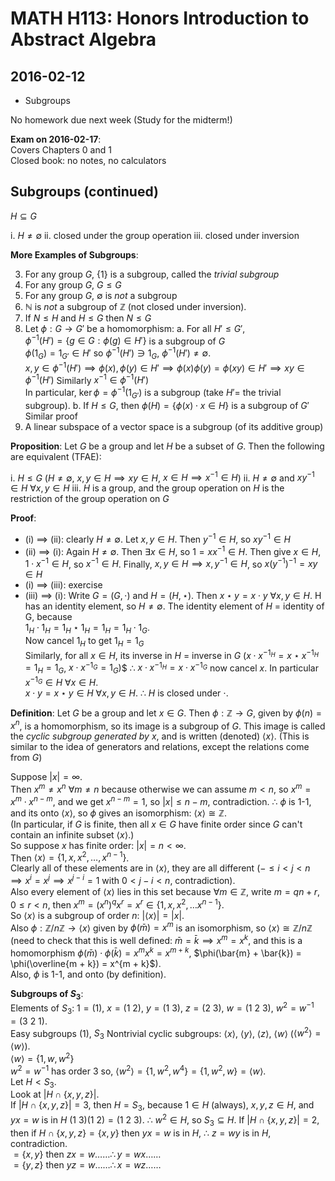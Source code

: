 # MATH H113: Honors Introduction to Abstract Algebra
## 2016-02-12

- Subgroups

No homework due next week (Study for the midterm!)

**Exam on 2016-02-17**: \
Covers Chapters 0 and 1 \
Closed book: no notes, no calculators

## Subgroups (continued)
$H \subseteq G$

i. $H \neq \emptyset$
ii. closed under the group operation
iii. closed under inversion

**More Examples of Subgroups**:

3. For any group $G$, $\{1\}$ is a subgroup, called the *trivial subgroup*
4. For any group $G$, $G \le G$
5. For any group $G$, $\emptyset$ is *not* a subgroup
6. $\mathbb{N}$ is *not* a subgroup of $\mathbb{Z}$ (not closed under inversion).
7. If $N \le H$ and $H \le G$ then $N \le G$
8. Let $\phi : G \to G'$ be a homomorphism:
    a. For all $H' \le G'$, \
        $\phi^{-1}(H') = \{g \in G : \phi(g) \in H'\}$ is a subgroup of $G$ \
        $\phi(1_G) = 1_{G'} \in H'$ so $\phi^{-1}(H') \ni 1_G$, $\phi^{-1}(H') \neq \emptyset$. \
        $x, y \in \phi^{-1}(H') \implies \phi(x), \phi(y) \in H' \implies \phi(x)\phi(y) = \phi(xy) \in H' \implies xy \in \phi^{-1}(H')$ Similarly $x^{-1} \in \phi^{-1}(H')$ \
        In particular, $\ker{\phi} = \phi^{-1}(1_{G'})$ is a subgroup (take $H' =\ \text{the trivial subgroup}$).
    b. If $H \le G$, then $\phi(H) = \{\phi(x) \cdot x \in H\}$ is a subgroup of $G'$ \
        Similar proof
9. A linear subspace of a vector space is a subgroup (of its additive group)

**Proposition**: Let $G$ be a group and let $H$ be a subset of $G$. Then the following are equivalent (TFAE):

i. $H \le G$ ($H \neq \emptyset$, $x, y \in H \implies xy \in H$, $x \in H \implies x^{-1} \in H$)
ii. $H \neq \emptyset$ and $xy^{-1} \in H\ \forall x, y \in H$
iii. $H$ is a group, and the group operation on $H$ is the restriction of the group operation on $G$

**Proof**:

- (i) $\implies$ (ii): clearly $H \neq \emptyset$. Let $x, y \in H$. Then $y^{-1} \in H$, so $xy^{-1} \in H$
- (ii) $\implies$ (i): Again $H \neq \emptyset$. Then $\exists x \in H$, so $1 = xx^{-1} \in H$. Then give $x \in H$, $1 \cdot x^{-1} \in H$, so $x^{-1} \in H$. Finally, $x, y \in H \implies x, y^{-1} \in H$, so $x(y^{-1})^{-1} = xy \in H$
- (i) $\implies$ (iii): exercise
- (iii) $\implies$ (i): Write $G = (G, \cdot)$ and $H = (H, \star)$. Then $x \star y = x \cdot y\ \forall x, y \in H$. H has an identity element, so $H \neq \emptyset$. The identity element of $H$ = identity of G, because\
$1_H \cdot 1_H = 1_H \star 1_H = 1_H = 1_H \cdot 1_G$. \
Now cancel $1_H$ to get $1_H = 1_G$ \
Similarly, for all $x \in H$, its inverse in $H$ = inverse in $G$ ($x \cdot x^{-1_H} = x \star x^{-1_H} = 1_H = 1_G$, $x \cdot x^{-1_G} = 1_G$)$ $\therefore$ $x \cdot x^{-1_H} = x \cdot x^{-1_G}$ now cancel $x$. In particular $x^{-1_G} \in H\ \forall x \in H$. \
$x \cdot y = x \star y \in H\ \forall x, y \in H$. $\therefore$ $H$ is closed under $\cdot$.

**Definition**: Let $G$ be a group and let $x \in G$. Then $\phi : \mathbb{Z} \to G$, given by $\phi(n) = x^n$, is a homomorphism, so its image is a subgroup of $G$. This image is called the *cyclic subgroup generated by $x$*, and is written (denoted) $\langle x \rangle$. (This is similar to the idea of generators and relations, except the relations come from $G$)

Suppose $|x| = \infty$. \
Then $x^m \neq x^n\ \forall m \neq n$ because otherwise we can assume $m < n$, so $x^m = x^m \cdot x^{n - m}$, and we get $x^{n - m} = 1$, so $|x| \le n - m$, contradiction. $\therefore$ $\phi$ is 1-1, and its onto $\langle x \rangle$, so $\phi$ gives an isomorphism: $\langle x \rangle \cong \mathbb{Z}$. \
(In particular, if $G$ is finite, then all $x \in G$ have finite order since $G$ can't contain an infinite subset $\langle x \rangle$.) \
So suppose $x$ has finite order: $|x| = n < \infty$. \
Then $\langle x \rangle = \{1, x, x^2, \ldots, x^{n - 1}\}$. \
Clearly all of these elements are in $\langle x \rangle$, they are all different ($- \le i < j < n \implies x^i = x^j \implies x^{j - i} = 1$ with $0 < j - i < n$, contradiction). \
Also every element of $\langle x \rangle$ lies in this set because $\forall m \in \mathbb{Z}$, write $m = qn + r, 0 \le r < n$, then $x^m = (x^n)^qx^r = x^r \in \{1, x, x^2, \ldots x^{n - 1}\}$. \
So $\langle x \rangle$ is a subgroup of order $n$: $|\langle x \rangle| = |x|$. \
Also $\phi : \mathbb{Z}/n\mathbb{Z} \to \langle x \rangle$ given by $\phi(\bar{m}) = x^m$ is an isomorphism, so $\langle x \rangle \cong \mathbb{Z}/n\mathbb{Z}$ (need to check that this is well defined: $\bar{m} = \bar{k} \implies x^m = x^k$, and this is a homomorphism $\phi(\bar{m}) \cdot \phi(\bar{k}) = x^mx^k = x^{m + k}$, $\phi(\bar{m} + \bar{k}) = \phi(\overline{m + k}) = x^{m + k}$). \
Also, $\phi$ is 1-1, and onto (by definition).

**Subgroups of $S_3$**: \
Elements of $S_3$: $1 = (1)$, $x = (1\ 2)$, $y = (1\ 3)$, $z = (2\ 3)$, $w = (1\ 2\ 3)$, $w^2 = w^{-1} = (3\ 2\ 1)$. \
Easy subgroups $(1)$, $S_3$
Nontrivial cyclic subgroups: $\langle x \rangle$, $\langle y \rangle$, $\langle z \rangle$, $\langle w \rangle$ ($\langle w^2 \rangle = \langle w \rangle$). \
$\langle w \rangle = \{1, w, w^2\}$ \
$w^2 = w^{-1}$ has order 3 so, $\langle w^2 \rangle = \{1, w^2, w^4\} = \{1, w^2, w\} = \langle w \rangle$. \
Let $H < S_3$. \
Look at $|H \cap \{x, y, z\}|$. \
If $|H \cap \{x, y, z\}| = 3$, then $H = S_3$, because $1 \in H$ (always), $x, y, z \in H$, and $yx = w$ is in $H$ $(1\ 3)(1\ 2) = (1\ 2\ 3)$. $\therefore$ $w^2 \in H$, so $S_3 \subseteq H$. 
If $|H \cap \{x, y, z\}| = 2$, then if $H \cap \{x, y, z\} = \{x, y\}$ then $yx = w$ is in $H$, $\therefore$ $z = wy$ is in $H$, contradiction. \
$= \{x, y\}$ then $zx = w \ldots\ldots \therefore y = wx \ldots\ldots$ \
$= \{y, z\}$ then $yz = w \ldots\ldots \therefore x = wz \ldots\ldots$
